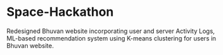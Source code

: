 # Space-Hackathon
Redesigned Bhuvan website incorporating user and server Activity Logs, ML-based recommendation system using K-means clustering for users in Bhuvan website.
